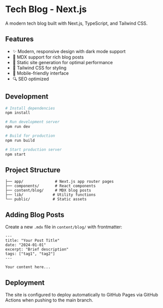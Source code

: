 # Tech Blog - Next.js

A modern tech blog built with Next.js, TypeScript, and Tailwind CSS.

## Features

- ✨ Modern, responsive design with dark mode support
- 📝 MDX support for rich blog posts
- 🚀 Static site generation for optimal performance
- 🎨 Tailwind CSS for styling
- 📱 Mobile-friendly interface
- 🔍 SEO optimized

## Development

```bash
# Install dependencies
npm install

# Run development server
npm run dev

# Build for production
npm run build

# Start production server
npm start
```

## Project Structure

```
├── app/              # Next.js app router pages
├── components/       # React components
├── content/blog/     # MDX blog posts
├── lib/             # Utility functions
└── public/          # Static assets
```

## Adding Blog Posts

Create a new `.mdx` file in `content/blog/` with frontmatter:

```mdx
---
title: "Your Post Title"
date: "2024-01-01"
excerpt: "Brief description"
tags: ["tag1", "tag2"]
---

Your content here...
```

## Deployment

The site is configured to deploy automatically to GitHub Pages via GitHub Actions when pushing to the main branch.